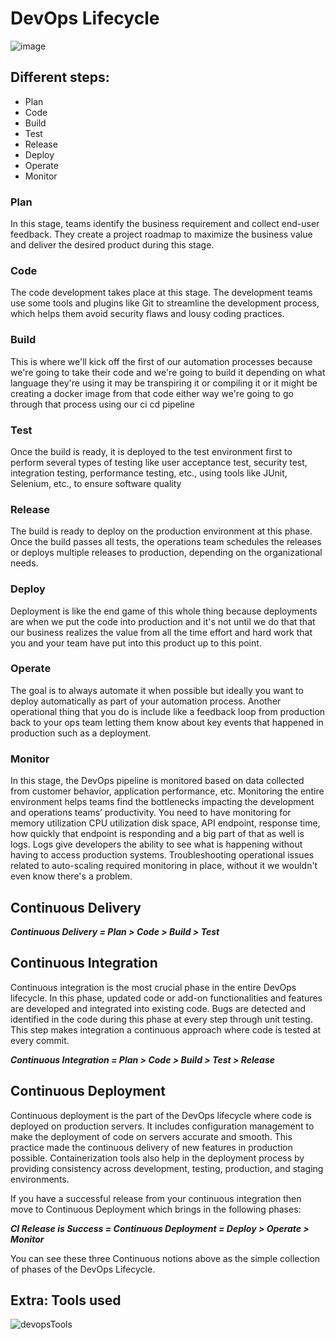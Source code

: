 # DevOps Lifecycle

![image](https://user-images.githubusercontent.com/20329508/197353049-7a596f73-c190-4f47-94b1-be4ad0042625.png)

## Different steps:
- Plan
- Code
- Build
- Test
- Release
- Deploy
- Operate
- Monitor

### Plan
In this stage, teams identify the business requirement and collect end-user feedback. 
They create a project roadmap to maximize the business value and deliver the desired product during this stage.

### Code
The code development takes place at this stage. 
The development teams use some tools and plugins like Git to streamline the development process,
which helps them avoid security flaws and lousy coding practices.

### Build
This is where we'll kick off the first of our automation processes because we're going to take their code and we're going to build
it depending on what language they're using it may be transpiring it or compiling it or it might be creating a docker image from 
that code either way we're going to go through that process using our ci cd pipeline

### Test
Once the build is ready, it is deployed to the test environment first to perform several types of testing like user acceptance test,
security test, integration testing, performance testing, etc., using tools like JUnit, Selenium, etc., to ensure software quality

### Release
 The build is ready to deploy on the production environment at this phase. 
 Once the build passes all tests, the operations team schedules the releases or deploys multiple releases to production, depending on the organizational needs.

### Deploy
Deployment is like the end game of this whole thing because deployments are when we put the code into production and 
it's not until we do that that our business realizes the value from all the time effort and hard work that you and 
your team have put into this product up to this point.

### Operate
The goal is to always automate it when possible but ideally you want to deploy automatically as part of your automation process. 
Another operational thing that you do is include like a feedback loop from production back to your ops team letting them know about key events that happened in production such as a deployment.

### Monitor
In this stage, the DevOps pipeline is monitored based on data collected from customer behavior, application performance, etc. 
Monitoring the entire environment helps teams find the bottlenecks impacting the development and operations teams’ productivity.
You need to have monitoring for memory utilization CPU utilization disk space, API endpoint, response time, 
how quickly that endpoint is responding and a big part of that as well is logs.
Logs give developers the ability to see what is happening without having to access production systems.
Troubleshooting operational issues related to auto-scaling required monitoring in place, without it we wouldn't even know there's a problem.

## Continuous Delivery
***Continuous Delivery = Plan > Code > Build > Test***

## Continuous Integration
Continuous integration is the most crucial phase in the entire DevOps lifecycle. 
In this phase, updated code or add-on functionalities and features are developed and integrated into existing code. 
Bugs are detected and identified in the code during this phase at every step through unit testing. This step makes integration a continuous approach where code is tested at every commit.

***Continuous Integration = Plan > Code > Build > Test > Release***

## Continuous Deployment
Continuous deployment is the part of the DevOps lifecycle where code is deployed on production servers. 
It includes configuration management to make the deployment of code on servers accurate and smooth. This practice made the continuous delivery of new features in production possible. 
Containerization tools also help in the deployment process by providing consistency across development, testing, production, and staging environments.

If you have a successful release from your continuous integration then move to Continuous Deployment which brings in the following phases:

***CI Release is Success = Continuous Deployment = Deploy > Operate > Monitor***

You can see these three Continuous notions above as the simple collection of phases of the DevOps Lifecycle.

## Extra: Tools used
![devopsTools](https://user-images.githubusercontent.com/20329508/197355402-41f4970c-5878-4478-8fcf-eaa494b4d3ea.jpg)
